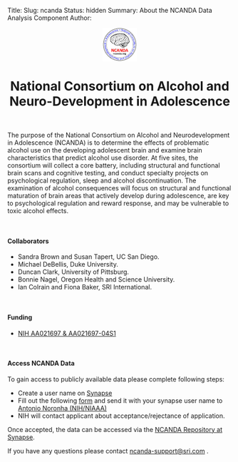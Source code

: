 Title: 
Slug: ncanda
Status: hidden
Summary: About the NCANDA Data Analysis Component
Author:

 <div>
    <center><img src="../images/logo/NCANDA_icon.jpg" alt="ncanda" align="middle" style="width:15%"></center>
</div>

<h1 align="middle">National Consortium on Alcohol and Neuro-Development in Adolescence</h1>

</br>

 The purpose of the National Consortium on Alcohol and Neurodevelopment in Adolescence (NCANDA) is to determine the effects of problematic alcohol use on the developing adolescent brain and examine brain characteristics that predict alcohol use disorder. At five sites, the consortium will collect a core battery, including structural and functional brain scans and cognitive testing, and conduct specialty projects on psychological regulation, sleep and alcohol discontinuation. The examination of alcohol consequences will focus on structural and functional maturation of brain areas that actively develop during adolescence, are key to psychological regulation and reward response, and may be vulnerable to toxic alcohol effects.

</br>

#### Collaborators

 * Sandra Brown and Susan Tapert, UC San Diego.
 * Michael DeBellis, Duke University.
 * Duncan Clark, University of Pittsburg.
 * Bonnie Nagel, Oregon Health and Science University.
 * Ian Colrain and Fiona Baker, SRI International.

</br>

#### Funding

 * [NIH AA021697 & AA021697-04S1][funding]

</br>

#### Access NCANDA Data

 To gain access to publicly available data please complete following steps:

 * Create a user name on <a href="https://www.synapse.org">Synapse</a>
 * Fill out the following [form][1] and send it with your synapse user name to <a href="mailto:anoronha@willco.niaaa.nih.gov?subject=Request for Ncanda Data">Antonio Noronha (NIH/NIAAA)</a>
 * NIH will contact applicant about acceptance/rejectance of application.

 Once accepted, the data can be accessed via the <a href="http://dx.doi.org/10.7303/syn3565171">NCANDA Repository at Synapse</a>.

 If you have any questions please contact <a href="mailto:ncanda-support@sri.com?subject=Request for Ncanda Data">ncanda-support@sri.com </a>. 
 

[1]: /images/form/NCANDA-Data-Distribution-Agreement-V1.pdf
[funding]: https://projectreporter.nih.gov/project_info_description.cfm?aid=9069368&icde=31063619&ddparam=&ddvalue=&ddsub=&cr=1&csb=default&cs=ASC